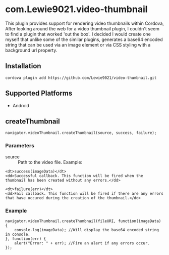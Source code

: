 # com.Lewie9021.video-thumbnail

This plugin provides support for rendering video thumbnails within Cordova, After looking around the web for a video thumbnail plugin, I couldn't seem to find a plugin that worked 'out the box'. I decided I would create one myself that unlike some of the similar plugins, generates a base64 encoded string that can be used via an image element or via CSS styling with a background url property.

## Installation

	cordova plugin add https://github.com/Lewie9021/video-thumbnail.git

## Supported Platforms

- Android

## createThumbnail

	navigator.videoThumbnail.createThumbnail(source, success, failure);

### Parameters

<dl>
	<dt>source</dt>
	<dd>Path to the video file. Example: </dd>

	<dt>success(imageData)</dt>
	<dd>Successful callback. This function will be fired when the thumbnail has been created without any errors.</dd>

	<dt>failure(err)</dt>
	<dd>Fail callback. This function will be fired if there are any errors that have occured during the creation of the thumbnail.</dd>
</dl>

### Example

	navigator.videoThumbnail.createThumbnail(fileURI, function(imageData) {
		console.log(imageData); //Will display the base64 encoded string in console.
	}, function(err) {
		alert("Error: " + err); //Fire an alert if any errors occur.
	});
